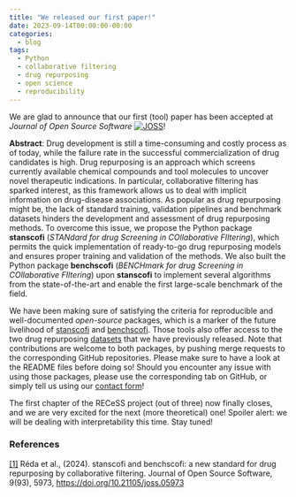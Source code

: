 ```yaml
---
title: "We released our first paper!"
date: 2023-09-14T00:00:00-00:00
categories:
  - blog
tags:
  - Python
  - collaborative filtering
  - drug repurposing
  - open science
  - reproducibility
---
```


We are glad to announce that our first (tool) paper has been accepted at *Journal of Open Source Software* [![JOSS](https://joss.theoj.org/papers/10.21105/joss.05973/status.svg)](https://doi.org/10.21105/joss.05973)!

**Abstract**: Drug development is still a time-consuming and costly process as of today, while the failure rate in the successful commercialization of drug candidates is high. Drug repurposing is an approach which screens currently available chemical compounds and tool molecules to uncover novel therapeutic indications. In particular, collaborative filtering has sparked interest, as this framework allows us to deal with implicit information on drug-disease associations. As popular as drug repurposing might be, the lack of standard training, validation pipelines and benchmark datasets hinders the development and assessment of drug repurposing methods. To overcome this issue, we propose the Python package **stanscofi** (*STANdard for drug Screening in COllaborative FIltering*), which permits the quick implementation of ready-to-go drug repurposing models and ensures proper training and validation of the methods. We also built the Python package **benchscofi** (*BENCHmark for drug Screening in COllaborative FIltering*) upon **stanscofi** to implement several algorithms from the state-of-the-art and enable the first large-scale benchmark of the field.

We have been making sure of satisfying the criteria for reproducible and well-documented *open-source* packages, which is a marker of the future livelihood of [stanscofi](https://recess-eu-project.github.io/blog/release-of-the-stanscofi-package/) and [benchscofi](https://recess-eu-project.github.io/blog/release-of-the-benchscofi-package/). Those tools also offer access to the two drug repurposing [datasets](https://recess-eu-project.github.io/blog/publication-of-new-drug-repurposing-datasets/) that we have previously released. Note that contributions are welcome to both packages, by pushing merge requests to the corresponding GitHub repositories. Please make sure to have a look at the README files before doing so! Should you encounter any issue with using those packages, please use the corresponding tab on GitHub, or simply tell us using our [contact form](https://recess-eu-project.github.io/contact)!

The first chapter of the RECeSS project (out of three) now finally closes, and we are very excited for the next (more theoretical) one! Spoiler alert: we will be dealing with interpretability this time. Stay tuned!

### References

[[1]](https://joss.theoj.org/papers/10.21105/joss.05973#) Réda et al., (2024). stanscofi and benchscofi: a new standard for drug repurposing by collaborative filtering. Journal of Open Source Software, 9(93), 5973, https://doi.org/10.21105/joss.05973
